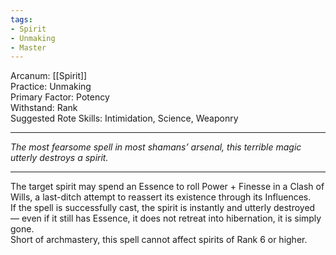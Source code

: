 ```yaml
---
tags:
- Spirit
- Unmaking
- Master
---
```


Arcanum: [[Spirit]]\
Practice: Unmaking\
Primary Factor: Potency\
Withstand: Rank\
Suggested Rote Skills: Intimidation, Science, Weaponry

---

_The most fearsome spell in most shamans’ arsenal, this terrible magic utterly destroys a spirit._

---

The target spirit may spend an Essence to roll Power + Finesse in a Clash of Wills, a last-ditch attempt to reassert its existence through its Influences.\
If the spell is successfully cast, the spirit is instantly and utterly destroyed — even if it still has Essence, it does not retreat into hibernation, it is simply gone.\
Short of archmastery, this spell cannot affect spirits of Rank 6 or higher.